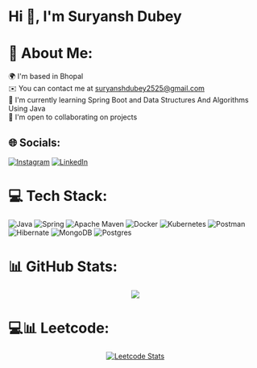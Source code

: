 # Hi 👋, I'm Suryansh Dubey

# 💫 About Me:
🌍 I'm based in Bhopal<br>✉️ You can contact me at suryanshdubey2525@gmail.com<br>🧠 I'm currently learning Spring Boot and Data Structures And Algorithms Using Java<br>🤝 I'm open to collaborating on projects<br>


## 🌐 Socials:
[![Instagram](https://img.shields.io/badge/Instagram-%23E4405F.svg?logo=Instagram&logoColor=white)](https://instagram.com/smol_hammy_) [![LinkedIn](https://img.shields.io/badge/LinkedIn-%230077B5.svg?logo=linkedin&logoColor=white)](https://linkedin.com/in/suryansh-dubey-271418285) 

# 💻 Tech Stack:
![Java](https://img.shields.io/badge/java-%23ED8B00.svg?style=flat&logo=openjdk&logoColor=white) ![Spring](https://img.shields.io/badge/spring-%236DB33F.svg?style=flat&logo=spring&logoColor=white) ![Apache Maven](https://img.shields.io/badge/Apache%20Maven-C71A36?style=flat&logo=Apache%20Maven&logoColor=white) ![Docker](https://img.shields.io/badge/docker-%230db7ed.svg?style=flat&logo=docker&logoColor=white) ![Kubernetes](https://img.shields.io/badge/kubernetes-%23326ce5.svg?style=flat&logo=kubernetes&logoColor=white) ![Postman](https://img.shields.io/badge/Postman-FF6C37?style=flat&logo=postman&logoColor=white) ![Hibernate](https://img.shields.io/badge/Hibernate-59666C?style=flat&logo=Hibernate&logoColor=white) ![MongoDB](https://img.shields.io/badge/MongoDB-%234ea94b.svg?style=flat&logo=mongodb&logoColor=white) ![Postgres](https://img.shields.io/badge/postgres-%23316192.svg?style=flat&logo=postgresql&logoColor=white)

# 📊 GitHub Stats:
<div align="center">

  <div>
    <img src="https://github-readme-stats.vercel.app/api?username=smolsuryansh&theme=rose_pine&hide_border=false&include_all_commits=false&count_private=false">
  </div>

<!--  <div>
     <img src="https://github-readme-streak-stats.herokuapp.com/?user=smolsuryansh&theme=rose_pine&hide_border=false">
  </div> -->

</div>

<!-- ![](https://github-readme-stats.vercel.app/api/top-langs/?username=smolsuryansh&theme=dark&hide_border=false&include_all_commits=false&count_private=false&layout=compact) -->

# 💻📊 Leetcode:

<!-- [![Leetcode Stats](https://leetcard.jacoblin.cool/smolhammy)](https://leetcode.com/smolhammy) -->

<div align="center">
  <a href="https://leetcode.com/smolhammy">
    <img src="https://leetcard.jacoblin.cool/smolhammy?theme=dark" alt="Leetcode Stats">
  </a>
</div>




